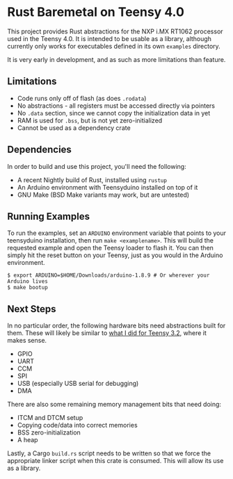 # Rust Baremetal on Teensy 4.0

This project provides Rust abstractions for the NXP i.MX RT1062
processor used in the Teensy 4.0. It is intended to be usable as a
library, although currently only works for executables defined in its
own `examples` directory.

It is very early in development, and as such as more limitations than
feature.

## Limitations

* Code runs only off of flash (as does `.rodata`)
* No abstractions - all registers must be accessed directly via pointers
* No `.data` section, since we cannot copy the initialization data in yet
* RAM is used for `.bss`, but is not yet zero-initialized
* Cannot be used as a dependency crate

## Dependencies

In order to build and use this project, you'll need the following:

* A recent Nightly build of Rust, installed using `rustup`
* An Arduino environment with Teensyduino installed on top of it
* GNU Make (BSD Make variants may work, but are untested)

## Running Examples

To run the examples, set an `ARDUINO` environment variable that points
to your teensyduino installation, then run `make <examplename>`. This
will build the requested example and open the Teensy loader to flash
it. You can then simply hit the reset button on your Teensy, just as
you would in the Arduino environment.

```
$ export ARDUINO=$HOME/Downloads/arduino-1.8.9 # Or wherever your Arduino lives
$ make bootup
```

## Next Steps

In no particular order, the following hardware bits need abstractions
built for them. These will likely be similar to [what I did for Teensy
3.2](https://github.com/branan/teensy), where it makes sense.

* GPIO
* UART
* CCM
* SPI
* USB (especially USB serial for debugging)
* DMA

There are also some remaining memory management bits that need doing:

* ITCM and DTCM setup
* Copying code/data into correct memories
* BSS zero-initialization
* A heap

Lastly, a Cargo `build.rs` script needs to be written so that we force
the appropriate linker script when this crate is consumed. This will
allow its use as a library.